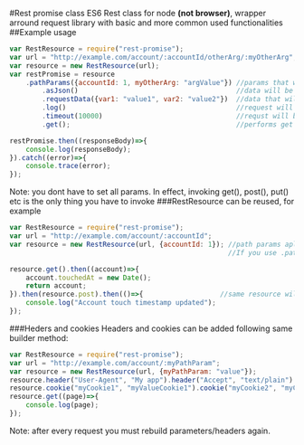 #Rest promise class
ES6 Rest class for node **(not browser)**, wrapper arround request library with basic and more common used functionalities
##Example usage
```javascript
var RestResource = require("rest-promise");
var url = "http://example.com/account/:accountId/otherArg/:myOtherArg";
var resource = new RestResource(url);
var restPromise = resource
	.pathParams({accountId: 1, myOtherArg: "argValue"})	//params that will be replaced in url insted of placeholders
		.asJson() 										//data will be sent and interpreted as json
		.requestData({var1: "value1", var2: "value2"}) 	//data that will be sent in query string or body, depending of method
		.log()											//request will be logged to console
		.timeout(10000) 								//requst will be timed out after 10 seconds (10.000 ms)
		.get();											//performs get method can be one of, .get(), post(), put(), delete() 

restPromise.then((responseBody)=>{
	console.log(responseBody);
}).catch((error)=>{
	console.trace(error);
});
```
Note: you dont have to set all params. In effect, invoking get(), post(), put() etc is the only thing you have to invoke
###RestResource can be reused, for example
```javascript
var RestResource = require("rest-promise");
var url = "http://example.com/account/:accountId";
var resource = new RestResource(url, {accountId: 1}); //path params aplied immidiately and preserved for future use. 
													  //If you use .pathParams() method after this it wont have anny effect

resource.get().then((account)=>{
	account.touchedAt = new Date();
	return account;
}).then(resource.post).then(()=>{ 					//same resource will be resused
	console.log("Account touch timestamp updated");
}); 							

```
###Heders and cookies
Headers and cookies can be added following same builder method:
```javascript
var RestResource = require("rest-promise");
var url = "http://example.com/account/:myPathParam";
var resource = new RestResource(url, {myPathParam: "value"});
resource.header("User-Agent", "My app").header("Accept", "text/plain").header("Content-Type", "application/json");
resource.cookie("myCookie1", "myValueCookie1").cookie("myCookie2", "myCookieValue2");
resource.get((page)=>{
	console.log(page);
});
```
Note: after every request you must rebuild parameters/headers again.